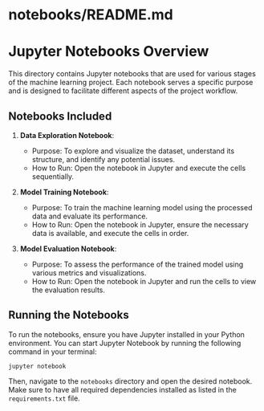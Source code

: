 # notebooks/README.md

# Jupyter Notebooks Overview

This directory contains Jupyter notebooks that are used for various stages of the machine learning project. Each notebook serves a specific purpose and is designed to facilitate different aspects of the project workflow.

## Notebooks Included

1. **Data Exploration Notebook**: 
   - Purpose: To explore and visualize the dataset, understand its structure, and identify any potential issues.
   - How to Run: Open the notebook in Jupyter and execute the cells sequentially.

2. **Model Training Notebook**: 
   - Purpose: To train the machine learning model using the processed data and evaluate its performance.
   - How to Run: Open the notebook in Jupyter, ensure the necessary data is available, and execute the cells in order.

3. **Model Evaluation Notebook**: 
   - Purpose: To assess the performance of the trained model using various metrics and visualizations.
   - How to Run: Open the notebook in Jupyter and run the cells to view the evaluation results.

## Running the Notebooks

To run the notebooks, ensure you have Jupyter installed in your Python environment. You can start Jupyter Notebook by running the following command in your terminal:

```
jupyter notebook
```

Then, navigate to the `notebooks` directory and open the desired notebook. Make sure to have all required dependencies installed as listed in the `requirements.txt` file.